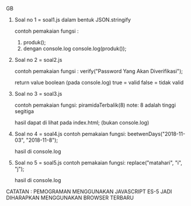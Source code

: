 GB

1. Soal no 1 = soal1.js dalam bentuk JSON.stringify

   contoh pemakaian fungsi :

   1. produk();
   2. dengan console.log console.log(produk());

2. Soal no 2 = soal2.js

   contoh pemakaian fungsi :
   verify("Password Yang Akan Diverifikasi");

   return value boolean (pada console.log)
   true = valid
   false = tidak valid

3. Soal no 3 = soal3.js

   contoh pemakaian fungsi:
   piramidaTerbalik(8) note: 8 adalah tinggi segitiga

   hasil dapat di lihat pada index.html; (bukan console.log)

4. Soal no 4 = soal4.js
   contoh pemakaian fungsi:
   beetwenDays("2018-11-03", "2018-11-8");

   hasil di console.log

5. Soal no 5 = soal5.js
   contoh pemakaian fungsi:
   replace("matahari", "i", "j");

   hasil di console.log

CATATAN : PEMOGRAMAN MENGGUNAKAN JAVASCRIPT ES-5 JADI DIHARAPKAN MENGGUNAKAN BROWSER TERBARU
